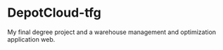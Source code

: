 # DepotCloud-tfg
My final degree project and a warehouse management and optimization application web.
